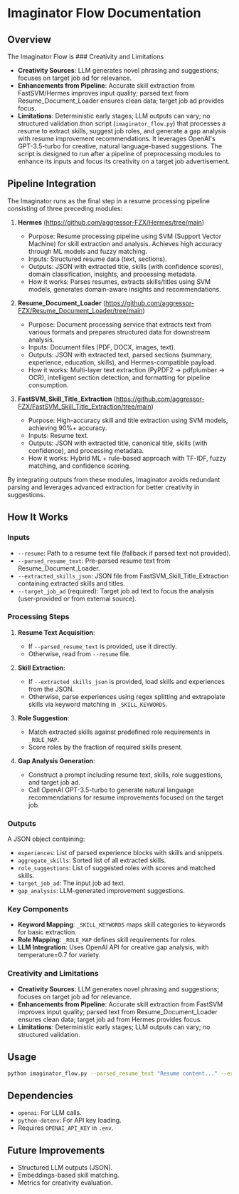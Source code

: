 # Imaginator Flow Documentation

## Overview
The Imaginator Flow is ### Creativity and Limitations
- **Creativity Sources**: LLM generates novel phrasing and suggestions; focuses on target job ad for relevance.
- **Enhancements from Pipeline**: Accurate skill extraction from FastSVM/Hermes improves input quality; parsed text from Resume_Document_Loader ensures clean data; target job ad provides focus.
- **Limitations**: Deterministic early stages; LLM outputs can vary; no structured validation.thon script (`imaginator_flow.py`) that processes a resume to extract skills, suggest job roles, and generate a gap analysis with resume improvement recommendations. It leverages OpenAI's GPT-3.5-turbo for creative, natural language-based suggestions. The script is designed to run after a pipeline of preprocessing modules to enhance its inputs and focus its creativity on a target job advertisement.

## Pipeline Integration
The Imaginator runs as the final step in a resume processing pipeline consisting of three preceding modules:

1. **Hermes** (https://github.com/aggressor-FZX/Hermes/tree/main)
   - Purpose: Resume processing pipeline using SVM (Support Vector Machine) for skill extraction and analysis. Achieves high accuracy through ML models and fuzzy matching.
   - Inputs: Structured resume data (text, sections).
   - Outputs: JSON with extracted title, skills (with confidence scores), domain classification, insights, and processing metadata.
   - How it works: Parses resumes, extracts skills/titles using SVM models, generates domain-aware insights and recommendations.

2. **Resume_Document_Loader** (https://github.com/aggressor-FZX/Resume_Document_Loader/tree/main)
   - Purpose: Document processing service that extracts text from various formats and prepares structured data for downstream analysis.
   - Inputs: Document files (PDF, DOCX, images, text).
   - Outputs: JSON with extracted text, parsed sections (summary, experience, education, skills), and Hermes-compatible payload.
   - How it works: Multi-layer text extraction (PyPDF2 → pdfplumber → OCR), intelligent section detection, and formatting for pipeline consumption.

3. **FastSVM_Skill_Title_Extraction** (https://github.com/aggressor-FZX/FastSVM_Skill_Title_Extraction/tree/main)
   - Purpose: High-accuracy skill and title extraction using SVM models, achieving 90%+ accuracy.
   - Inputs: Resume text.
   - Outputs: JSON with extracted title, canonical title, skills (with confidence), and processing metadata.
   - How it works: Hybrid ML + rule-based approach with TF-IDF, fuzzy matching, and confidence scoring.

By integrating outputs from these modules, Imaginator avoids redundant parsing and leverages advanced extraction for better creativity in suggestions.

## How It Works

### Inputs
- `--resume`: Path to a resume text file (fallback if parsed text not provided).
- `--parsed_resume_text`: Pre-parsed resume text from Resume_Document_Loader.
- `--extracted_skills_json`: JSON file from FastSVM_Skill_Title_Extraction containing extracted skills and titles.
- `--target_job_ad` (required): Target job ad text to focus the analysis (user-provided or from external source).

### Processing Steps

1. **Resume Text Acquisition**:
   - If `--parsed_resume_text` is provided, use it directly.
   - Otherwise, read from `--resume` file.

2. **Skill Extraction**:
   - If `--extracted_skills_json` is provided, load skills and experiences from the JSON.
   - Otherwise, parse experiences using regex splitting and extrapolate skills via keyword matching in `_SKILL_KEYWORDS`.

3. **Role Suggestion**:
   - Match extracted skills against predefined role requirements in `_ROLE_MAP`.
   - Score roles by the fraction of required skills present.

4. **Gap Analysis Generation**:
   - Construct a prompt including resume text, skills, role suggestions, and target job ad.
   - Call OpenAI GPT-3.5-turbo to generate natural language recommendations for resume improvements focused on the target job.

### Outputs
A JSON object containing:
- `experiences`: List of parsed experience blocks with skills and snippets.
- `aggregate_skills`: Sorted list of all extracted skills.
- `role_suggestions`: List of suggested roles with scores and matched skills.
- `target_job_ad`: The input job ad text.
- `gap_analysis`: LLM-generated improvement suggestions.

### Key Components

- **Keyword Mapping**: `_SKILL_KEYWORDS` maps skill categories to keywords for basic extraction.
- **Role Mapping**: `_ROLE_MAP` defines skill requirements for roles.
- **LLM Integration**: Uses OpenAI API for creative gap analysis, with temperature=0.7 for variety.

### Creativity and Limitations
- **Creativity Sources**: LLM generates novel phrasing and suggestions; focuses on target job ad for relevance.
- **Enhancements from Pipeline**: Accurate skill extraction from FastSVM improves input quality; parsed text from Resume_Document_Loader ensures clean data; target job ad from Hermes provides focus.
- **Limitations**: Deterministic early stages; LLM outputs can vary; no structured validation.

## Usage
```bash
python imaginator_flow.py --parsed_resume_text "Resume content..." --extracted_skills_json skills.json --target_job_ad "Job ad text..."
```

## Dependencies
- `openai`: For LLM calls.
- `python-dotenv`: For API key loading.
- Requires `OPENAI_API_KEY` in `.env`.

## Future Improvements
- Structured LLM outputs (JSON).
- Embeddings-based skill matching.
- Metrics for creativity evaluation.